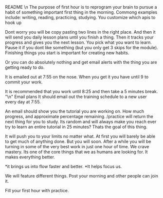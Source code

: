 README
\n The purpose of first hour is to reprogram your brain to
pursue a habit of something important first thing in the morning.
Commong examples include: writing, reading, practicing, studying.
You customize which apis to hook up

Dont worry you will be copy pasting two lines in
the right place. And then it will send you daily
lesson plans until you finish a thing. Then it
tracks your progress and gives you the next lesson.
You pick what you want to learn. Pause it if you
dont like something (but you only get 3 skips for the
module). Finishing things you start is important for
creating new habits.

Or you can do absolutely nothing and get email alerts
with the thing you are getting ready to do.

It is emailed out at 7:55 on the nose. When you get it
you have until 9 to commit your work.

It is recommended that you work until 8:25 and then
take a 5 minutes break.
"\n" Email plans
It should email out the training schedule
to a new user every day at 7:55.

An email should show you the tutorial you are working
on. How much progress, and approximate percentage
remaining.
/practice will return the next thing for you
to study. Its random and will always make you reach
ever try to learn an entire tutorial in 25 minutes?
Thats the goal of this thing.

It will push you to your limits no matter what.
At first you will barely be able to get much of
anything done. But you will soon. After a while you
will be turning in some of the very best work in
just one hour of time.
We crave mastery. Its one of the core things
that we as humans are looking for. It makes everything
better.

*it brings us into flow faster and better.
*It helps focus us.

We will feature different things. Post your morning
and other people can join it.

Fill your first hour with practice.

